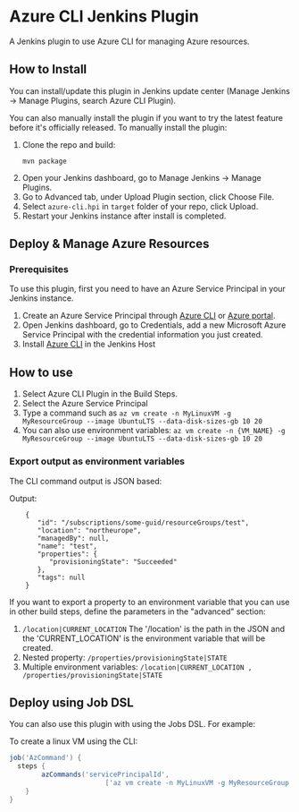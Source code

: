 # Azure CLI Jenkins Plugin

A Jenkins plugin to use Azure CLI for managing Azure resources.

## How to Install

You can install/update this plugin in Jenkins update center (Manage Jenkins -> Manage Plugins, search Azure CLI Plugin).

You can also manually install the plugin if you want to try the latest feature before it's officially released.
To manually install the plugin:

1. Clone the repo and build:
   ```
   mvn package
   ```
2. Open your Jenkins dashboard, go to Manage Jenkins -> Manage Plugins.
3. Go to Advanced tab, under Upload Plugin section, click Choose File.
4. Select `azure-cli.hpi` in `target` folder of your repo, click Upload.
5. Restart your Jenkins instance after install is completed.

## Deploy & Manage Azure Resources

### Prerequisites

To use this plugin, first you need to have an Azure Service Principal in your Jenkins instance.

1. Create an Azure Service Principal through [Azure CLI](https://docs.microsoft.com/en-us/cli/azure/create-an-azure-service-principal-azure-cli?toc=%2fazure%2fazure-resource-manager%2ftoc.json) or [Azure portal](https://docs.microsoft.com/en-us/azure/azure-resource-manager/resource-group-create-service-principal-portal).
2. Open Jenkins dashboard, go to Credentials, add a new Microsoft Azure Service Principal with the credential information you just created.
3. Install [Azure CLI](https://docs.microsoft.com/en-US/cli/azure/install-azure-cli) in the Jenkins Host

## How to use

1. Select Azure CLI Plugin in the Build Steps.
2. Select the Azure Service Principal
3. Type a command such as ```az vm create -n MyLinuxVM -g MyResourceGroup --image UbuntuLTS --data-disk-sizes-gb 10 20```
4. You can also use environment variables: ```az vm create -n {VM_NAME} -g MyResourceGroup --image UbuntuLTS --data-disk-sizes-gb 10 20 ```

### Export output as environment variables

The CLI command output is JSON based:

Output:

  ```
      {
         "id": "/subscriptions/some-guid/resourceGroups/test",
         "location": "northeurope",
         "managedBy": null,
         "name": "test",
         "properties": {
            "provisioningState": "Succeeded"
         },
         "tags": null
      }
  ```
  
  If you want to export a property to an environment variable that you can use in other build steps, define the parameters in the "advanced" section:
  1. `/location|CURRENT_LOCATION` The '/location' is the path in the JSON and the 'CURRENT_LOCATION' is the environment variable that will be created. 
  2. Nested property: `/properties/provisioningState|STATE`
  3. Multiple environment variables: `/location|CURRENT_LOCATION , /properties/provisioningState|STATE`

## Deploy using Job DSL

You can also use this plugin with using the Jobs DSL. For example:

To create a linux VM using the CLI:

```groovy
job('AzCommand') {
  steps {
        azCommands('servicePrincipalId', 
                        ['az vm create -n MyLinuxVM -g MyResourceGroup --image UbuntuLTS --data-disk-sizes-gb 10 20 && /location|CURRENT_LOCATION'])
    }
}
```
